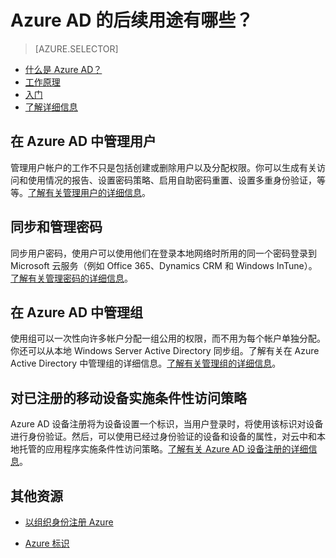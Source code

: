 <properties 
	pageTitle="Azure AD 的后续用途有哪些？ - Azure 教程" 
	description="介绍使用 Azure AD 可以完成的高级任务。" 
	services="active-directory" 
	documentationCenter="" 
	authors="curtand" 
	manager="terrylan" 
	editor=""/>

<tags 
	wacn.date="05/15/2015"
	ms.service="active-directory" 
	ms.workload="identity" 
	ms.tgt_pltfrm="na" 
	ms.devlang="na" 
	ms.topic="hero-article" 
	ms.date="04/20/2015" 
	ms.author="curtand"/>

# Azure AD 的后续用途有哪些？

> [AZURE.SELECTOR]
- [什么是 Azure AD？](/documentation/articles/active-directory-whatis)
- [工作原理](/documentation/articles/active-directory-works)
- [入门](/documentation/articles/active-directory-get-started)
- [了解详细信息](/documentation/articles/active-directory-learn-map)

## 在 Azure AD 中管理用户

管理用户帐户的工作不只是包括创建或删除用户以及分配权限。你可以生成有关访问和使用情况的报告、设置密码策略、启用自助密码重置、设置多重身份验证，等等。[了解有关管理用户的详细信息](https://msdn.microsoft.com/zh-CN/library/azure/hh967609.aspx)。

## 同步和管理密码

同步用户密码，使用户可以使用他们在登录本地网络时所用的同一个密码登录到 Microsoft 云服务（例如 Office 365、Dynamics CRM 和 Windows InTune）。[了解有关管理密码的详细信息](https://msdn.microsoft.com/zh-CN/library/azure/dn510386.aspx)。 

## 在 Azure AD 中管理组

使用组可以一次性向许多帐户分配一组公用的权限，而不用为每个帐户单独分配。你还可以从本地 Windows Server Active Directory 同步组。了解有关在 Azure Active Directory 中管理组的详细信息。[了解有关管理组的详细信息](https://msdn.microsoft.com/zh-CN/library/azure/dn532279.aspx)。 

## 对已注册的移动设备实施条件性访问策略

Azure AD 设备注册将为设备设置一个标识，当用户登录时，将使用该标识对设备进行身份验证。然后，可以使用已经过身份验证的设备和设备的属性，对云中和本地托管的应用程序实施条件性访问策略。[了解有关 Azure AD 设备注册的详细信息](/documentation/articles/active-directory-conditional-access-device-registration-overview/)。 


## 其他资源

* [以组织身份注册 Azure](/documentation/articles/sign-up-organization)

* [Azure 标识](/documentation/articles/fundamentals-identity)




<!--HONumber=53-->
